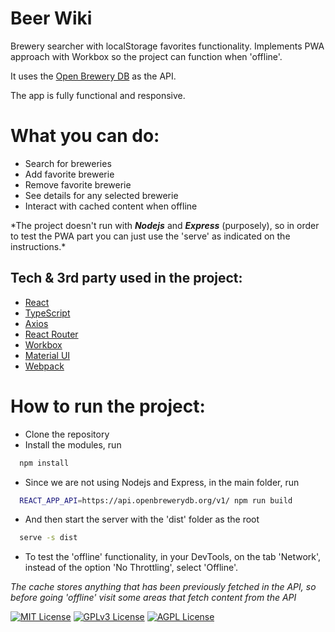 # Beer Wiki

Brewery searcher with localStorage favorites functionality. Implements PWA approach with Workbox so the project can function when 'offline'.

It uses the [Open Brewery DB](https://www.openbrewerydb.org/) as the API.

The app is fully functional and responsive.

# What you can do:

- Search for breweries
- Add favorite brewerie
- Remove favorite brewerie
- See details for any selected brewerie
- Interact with cached content when offline

\*The project doesn't run with **_Nodejs_** and **_Express_** (purposely), so in order to test the PWA part you can just use the 'serve' as indicated on the instructions.\*

## Tech & 3rd party used in the project:

- [React](https://react.dev/)
- [TypeScript](https://www.typescriptlang.org/)
- [Axios](https://axios-http.com/docs/intro)
- [React Router](https://reactrouter.com/)
- [Workbox](https://developer.chrome.com/docs/workbox)
- [Material UI](https://mui.com/)
- [Webpack](https://webpack.js.org/)

# How to run the project:

- Clone the repository
- Install the modules, run

```bash
  npm install
```

- Since we are not using Nodejs and Express, in the main folder, run

```bash
  REACT_APP_API=https://api.openbrewerydb.org/v1/ npm run build
```

- And then start the server with the 'dist' folder as the root

```bash
  serve -s dist
```

- To test the 'offline' functionality, in your DevTools, on the tab 'Network', instead of the option 'No Throttling', select 'Offline'.

_The cache stores anything that has been previously fetched in the API, so before going 'offline' visit some areas that fetch content from the API_

[![MIT License](https://img.shields.io/badge/License-MIT-green.svg)](https://choosealicense.com/licenses/mit/)
[![GPLv3 License](https://img.shields.io/badge/License-GPL%20v3-yellow.svg)](https://opensource.org/licenses/)
[![AGPL License](https://img.shields.io/badge/license-AGPL-blue.svg)](http://www.gnu.org/licenses/agpl-3.0)
